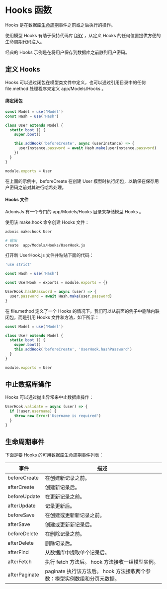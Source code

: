 #  Hooks 函数
 Hooks 是在数据库[生命周期](https://adonisjs.com/docs/4.1/database-hooks#_lifecycle_events)事件之前或之后执行的操作。

使用模型 Hooks 有助于保持代码库 [DRY](https://en.wikipedia.org/wiki/Don%27t_repeat_yourself) ，从定义 Hooks 的任何位置提供方便的生命周期代码注入。

经典的 Hooks 示例是在将用户保存到数据库之前散列用户密码。

## 定义 Hooks 
 Hooks 可以通过闭包在模型类文件中定义，也可以通过引用目录中的任何 file.method 处理程序来定义 app/Models/Hooks 。

#### 绑定闭包
```javascript
const Model = use('Model')
const Hash = use('Hash')

class User extends Model {
  static boot () {
    super.boot()

    this.addHook('beforeCreate', async (userInstance) => {
      userInstance.password = await Hash.make(userInstance.password)
    })
  }
}

module.exports = User
```
在上面的示例中，beforeCreate 在创建 User 模型时执行闭包，以确保在保存用户密码之前对其进行哈希处理。

#### Hooks 文件
AdonisJs 有一个专门的 app/Models/Hooks 目录来存储模型 Hooks 。

使用该 make:hook 命令创建 Hooks 文件：
```bash
adonis make:hook User
```
```bash
# 输出
create  app/Models/Hooks/UserHook.js
```
打开新 UserHook.js 文件并粘贴下面的代码：
```javascript
'use strict'

const Hash = use('Hash')

const UserHook = exports = module.exports = {}

UserHook.hashPassword = async (user) => {
  user.password = await Hash.make(user.password)
}
```
在 file.method 定义了一个 Hooks 的情况下，我们可以从前面的例子中删除内联闭包，而是引用 Hooks 文件和方法，如下所示：
```javascript
const Model = use('Model')

class User extends Model {
  static boot () {
    super.boot()
    this.addHook('beforeCreate', 'UserHook.hashPassword')
  }
}

module.exports = User
```
## 中止数据库操作
 Hooks 可以通过抛出异常来中止数据库操作：
```javascript
UserHook.validate = async (user) => {
  if (!user.username) {
    throw new Error('Username is required')
  }
}
```
## 生命周期事件
下面是要 Hooks 的可用数据库生命周期事件列表：

事件|描述
-|-
beforeCreate|在创建新记录之前。
afterCreate|创建新记录后。
beforeUpdate|在更新记录之前。
afterUpdate|记录更新后。
beforeSave|在创建或更新新记录之前。
afterSave|创建或更新新记录后。
beforeDelete|在删除记录之前。
afterDelete|删除记录后。
afterFind|从数据库中提取单个记录后。
afterFetch|执行 fetch 方法后。 hook 方法接收一组模型实例。
afterPaginate| paginate 执行该方法后。 hook 方法接收两个参数：模型实例数组和分页元数据。


